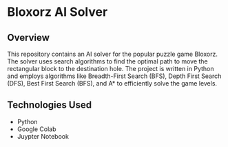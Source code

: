 # Bloxorz AI Solver

## Overview
This repository contains an AI solver for the popular puzzle game Bloxorz. 
The solver uses search algorithms to find the optimal path to move the rectangular block to the destination hole. 
The project is written in Python and employs algorithms like Breadth-First Search (BFS), Depth First Search (DFS), Best First Search (BFS), and A* to efficiently solve the game levels.

## Technologies Used
- Python
- Google Colab
- Juypter Notebook
